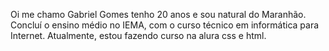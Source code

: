 Oi me chamo Gabriel Gomes tenho 20 anos e sou natural do Maranhão. Concluí o ensino médio no IEMA, com o curso técnico em informática para Internet. Atualmente, estou fazendo curso na alura css e html.
